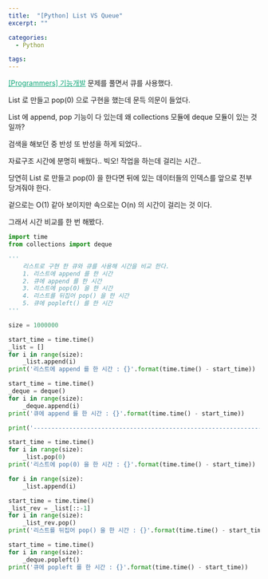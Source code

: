 ```yaml
---
title:  "[Python] List VS Queue"
excerpt: ""

categories:
  - Python

tags:
---
```


<a href="https://nam-ki-bok.github.io/quiz/Quiz_Dispatch/" style="color:#0FA678">[Programmers] 기능개발</a> 문제를 풀면서 큐를 사용했다.

List 로 만들고 pop(0) 으로 구현을 했는데 문득 의문이 들었다.

List 에 append, pop 기능이 다 있는데 왜 collections 모듈에 deque 모듈이 있는 것 일까?

검색을 해보던 중 반성 또 반성을 하게 되었다..

자료구조 시간에 분명히 배웠다.. 빅오! 작업을 하는데 걸리는 시간..

당연히 List 로 만들고 pop(0) 을 한다면 뒤에 있는 데이터들의 인덱스를 앞으로 전부 당겨줘야 한다.

겉으로는 O(1) 같아 보이지만 속으로는 O(n) 의 시간이 걸리는 것 이다.

그래서 시간 비교를 한 번 해봤다.

```python
import time
from collections import deque

''' 
    리스트로 구현 한 큐와 큐를 사용해 시간을 비교 한다.
    1. 리스트에 append 를 한 시간
    2. 큐에 append 를 한 시간
    3. 리스트에 pop(0) 을 한 시간
    4. 리스트를 뒤집어 pop() 을 한 시간
    5. 큐에 popleft() 를 한 시간
'''

size = 1000000

start_time = time.time()
_list = []
for i in range(size):
    _list.append(i)
print('리스트에 append 를 한 시간 : {}'.format(time.time() - start_time))

start_time = time.time()
_deque = deque()
for i in range(size):
    _deque.append(i)
print('큐에 append 를 한 시간 : {}'.format(time.time() - start_time))

print('-----------------------------------------------------------------')

start_time = time.time()
for i in range(size):
    _list.pop(0)
print('리스트에 pop(0) 을 한 시간 : {}'.format(time.time() - start_time))

for i in range(size):
    _list.append(i)

start_time = time.time()
_list_rev = _list[::-1]
for i in range(size):
    _list_rev.pop()
print('리스트를 뒤집어 pop() 을 한 시간 : {}'.format(time.time() - start_time))

start_time = time.time()
for i in range(size):
    _deque.popleft()
print('큐에 popleft 를 한 시간 : {}'.format(time.time() - start_time))
```

